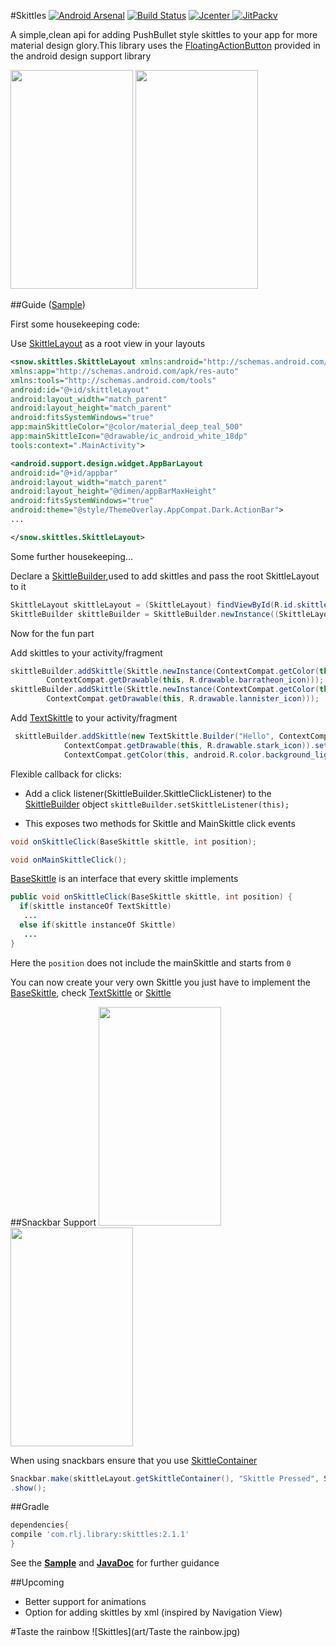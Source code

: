 #Skittles
[![Android Arsenal](https://img.shields.io/badge/Android%20Arsenal-Skittles-brightgreen.svg?style=flat)](http://android-arsenal.com/details/1/2076) [![Build Status](https://travis-ci.org/aashrairavooru/Skittles.svg)](https://travis-ci.org/aashrairavooru/Skittles)  [ ![Jcenter](https://img.shields.io/github/release/aashrairavooru/Skittles.svg?label=Jcenter) ](https://bintray.com/aashrairavooru/maven/Skittles/_latestVersion)
[
![JitPackv](https://img.shields.io/github/release/aashrairavooru/Skittles.svg?label=JitPack)](https://jitpack.io/#aashrairavooru/Skittles/)

A simple,clean api for adding PushBullet style skittles to your app for more material design glory.This library uses the <a href="https://developer.android.com/reference/android/support/design/widget/FloatingActionButton.html">FloatingActionButton</a> provided in the android design support library

<img src="art/Skittle.gif" width=196 height=350/>
<img src="art/TextSkittle.gif" width=196 height=350/>

##Guide ([Sample](sample/src/main/java/snow/skittlessample/MainActivity.java))

First some housekeeping code:

Use
[SkittleLayout](skittles/src/main/java/snow/skittles/SkittleLayout.java) as a root view in your layouts

```xml
<snow.skittles.SkittleLayout xmlns:android="http://schemas.android.com/apk/res/android"
xmlns:app="http://schemas.android.com/apk/res-auto"
xmlns:tools="http://schemas.android.com/tools"
android:id="@+id/skittleLayout"
android:layout_width="match_parent"
android:layout_height="match_parent"
android:fitsSystemWindows="true"
app:mainSkittleColor="@color/material_deep_teal_500"
app:mainSkittleIcon="@drawable/ic_android_white_18dp"
tools:context=".MainActivity">

<android.support.design.widget.AppBarLayout
android:id="@+id/appbar"
android:layout_width="match_parent"
android:layout_height="@dimen/appBarMaxHeight"
android:fitsSystemWindows="true"
android:theme="@style/ThemeOverlay.AppCompat.Dark.ActionBar">
...

</snow.skittles.SkittleLayout>
```

Some further housekeeping...

Declare a [SkittleBuilder](skittles/src/main/java/snow/skittles/SkittleBuilder.java),used to add skittles and pass the root SkittleLayout to it

```java
SkittleLayout skittleLayout = (SkittleLayout) findViewById(R.id.skittleLayout);
SkittleBuilder skittleBuilder = SkittleBuilder.newInstance((SkittleLayout) findViewById(R.id.skittleLayout));

```

Now for the fun part

Add skittles to your activity/fragment

```java
skittleBuilder.addSkittle(Skittle.newInstance(ContextCompat.getColor(this, R.color.barratheon),
        ContextCompat.getDrawable(this, R.drawable.barratheon_icon)));
skittleBuilder.addSkittle(Skittle.newInstance(ContextCompat.getColor(this, R.color.lannister),
        ContextCompat.getDrawable(this, R.drawable.lannister_icon)));
```

Add [TextSkittle](skittles/src/main/java/snow/skittles/TextSkittle.java) to your activity/fragment

```java
 skittleBuilder.addSkittle(new TextSkittle.Builder("Hello", ContextCompat.getColor(this, R.color.stark),
            ContextCompat.getDrawable(this, R.drawable.stark_icon)).setTextBackground(
            ContextCompat.getColor(this, android.R.color.background_light)).build());

```

Flexible callback for clicks:

+ Add a click listener(SkittleBuilder.SkittleClickListener) to the [SkittleBuilder](skittles/src/main/java/snow/skittles/SkittleBuilder.java) object
`skittleBuilder.setSkittleListener(this);`

+ This exposes two methods for Skittle and MainSkittle click events

```java
void onSkittleClick(BaseSkittle skittle, int position); 

void onMainSkittleClick();
```
[BaseSkittle](skittles/src/main/java/snow/skittles/BaseSkittle.java) is an interface that every skittle implements

```java
public void onSkittleClick(BaseSkittle skittle, int position) {
  if(skittle instanceOf TextSkittle)
   ...
  else if(skittle instanceOf Skittle)
   ...
}
```
Here the `position` does not include the mainSkittle and starts from `0`

You can now create your very own Skittle you just have to implement the [BaseSkittle](skittles/src/main/java/snow/skittles/BaseSkittle.java), check [TextSkittle](skittles/src/main/java/snow/skittles/TextSkittle.java) or [Skittle](skittles/src/main/java/snow/skittles/Skittle.java)

##Snackbar Support
<img src="art/Snackbar.gif" width=196 height=350/>
<img src="art/SnackbarDismiss.gif" width=196 height=350/>

When using snackbars ensure that you use [SkittleContainer](skittles/src/main/java/snow/skittles/SkittleContainer.java)

```java
Snackbar.make(skittleLayout.getSkittleContainer(), "Skittle Pressed", Snackbar.LENGTH_LONG)
.show();
```

##Gradle
```groovy
dependencies{
compile 'com.rlj.library:skittles:2.1.1'
}
```

See the **[Sample](sample/src/main/java/snow/skittlessample/MainActivity.java)** and **[JavaDoc](http://aashrairavooru.github.io/Skittles/)** for further guidance

##Upcoming
+ Better support for animations
+ Option for adding skittles by xml (inspired by Navigation View)


#Taste the rainbow
![Skittles](art/Taste the rainbow.jpg)
